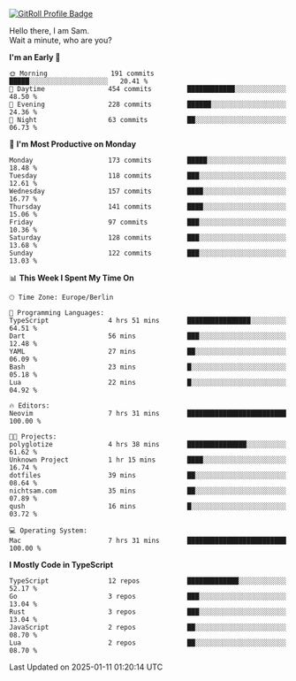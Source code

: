 <a href="https://gitroll.io/profile/u8g4G6FTZM7WSCSqTRPGSHZygT4O2" target="_blank"><img src="https://gitroll.io/api/badges/profiles/v1/u8g4G6FTZM7WSCSqTRPGSHZygT4O2?theme=nord" alt="GitRoll Profile Badge"/></a>

Hello there, I am Sam.  
Wait a minute, who are you?
  
<!--START_SECTION:waka-->
**I'm an Early 🐤** 

```text
🌞 Morning                191 commits         █████░░░░░░░░░░░░░░░░░░░░   20.41 % 
🌆 Daytime                454 commits         ████████████░░░░░░░░░░░░░   48.50 % 
🌃 Evening                228 commits         ██████░░░░░░░░░░░░░░░░░░░   24.36 % 
🌙 Night                  63 commits          ██░░░░░░░░░░░░░░░░░░░░░░░   06.73 % 
```
📅 **I'm Most Productive on Monday** 

```text
Monday                   173 commits         █████░░░░░░░░░░░░░░░░░░░░   18.48 % 
Tuesday                  118 commits         ███░░░░░░░░░░░░░░░░░░░░░░   12.61 % 
Wednesday                157 commits         ████░░░░░░░░░░░░░░░░░░░░░   16.77 % 
Thursday                 141 commits         ████░░░░░░░░░░░░░░░░░░░░░   15.06 % 
Friday                   97 commits          ███░░░░░░░░░░░░░░░░░░░░░░   10.36 % 
Saturday                 128 commits         ███░░░░░░░░░░░░░░░░░░░░░░   13.68 % 
Sunday                   122 commits         ███░░░░░░░░░░░░░░░░░░░░░░   13.03 % 
```


📊 **This Week I Spent My Time On** 

```text
🕑︎ Time Zone: Europe/Berlin

💬 Programming Languages: 
TypeScript               4 hrs 51 mins       ████████████████░░░░░░░░░   64.51 % 
Dart                     56 mins             ███░░░░░░░░░░░░░░░░░░░░░░   12.48 % 
YAML                     27 mins             ██░░░░░░░░░░░░░░░░░░░░░░░   06.09 % 
Bash                     23 mins             █░░░░░░░░░░░░░░░░░░░░░░░░   05.18 % 
Lua                      22 mins             █░░░░░░░░░░░░░░░░░░░░░░░░   04.92 % 

🔥 Editors: 
Neovim                   7 hrs 31 mins       █████████████████████████   100.00 % 

🐱‍💻 Projects: 
polyglotize              4 hrs 38 mins       ███████████████░░░░░░░░░░   61.62 % 
Unknown Project          1 hr 15 mins        ████░░░░░░░░░░░░░░░░░░░░░   16.74 % 
dotfiles                 39 mins             ██░░░░░░░░░░░░░░░░░░░░░░░   08.64 % 
nichtsam.com             35 mins             ██░░░░░░░░░░░░░░░░░░░░░░░   07.89 % 
qush                     16 mins             █░░░░░░░░░░░░░░░░░░░░░░░░   03.72 % 

💻 Operating System: 
Mac                      7 hrs 31 mins       █████████████████████████   100.00 % 
```

**I Mostly Code in TypeScript** 

```text
TypeScript               12 repos            █████████████░░░░░░░░░░░░   52.17 % 
Go                       3 repos             ███░░░░░░░░░░░░░░░░░░░░░░   13.04 % 
Rust                     3 repos             ███░░░░░░░░░░░░░░░░░░░░░░   13.04 % 
JavaScript               2 repos             ██░░░░░░░░░░░░░░░░░░░░░░░   08.70 % 
Lua                      2 repos             ██░░░░░░░░░░░░░░░░░░░░░░░   08.70 % 
```




 Last Updated on 2025-01-11 01:20:14 UTC
<!--END_SECTION:waka-->
